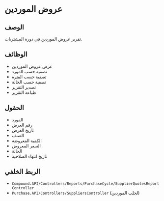 # عروض الموردين

## الوصف
تقرير عروض الموردين في دورة المشتريات.

## الوظائف
- عرض عروض الموردين
- تصفية حسب المورد
- تصفية حسب الفترة
- تصفية حسب الحالة
- تصدير التقرير
- طباعة التقرير

## الحقول
- المورد
- رقم العرض
- تاريخ العرض
- الصنف
- الكمية المعروضة
- السعر المعروض
- الحالة
- تاريخ انتهاء الصلاحية

## الربط الخلفي
- `Compound.API/Controllers/Reports/PurchaseCycle/SupplierQuotesReportController`
- `Purchase.API/Controllers/SuppliersController` (لجلب الموردين)
